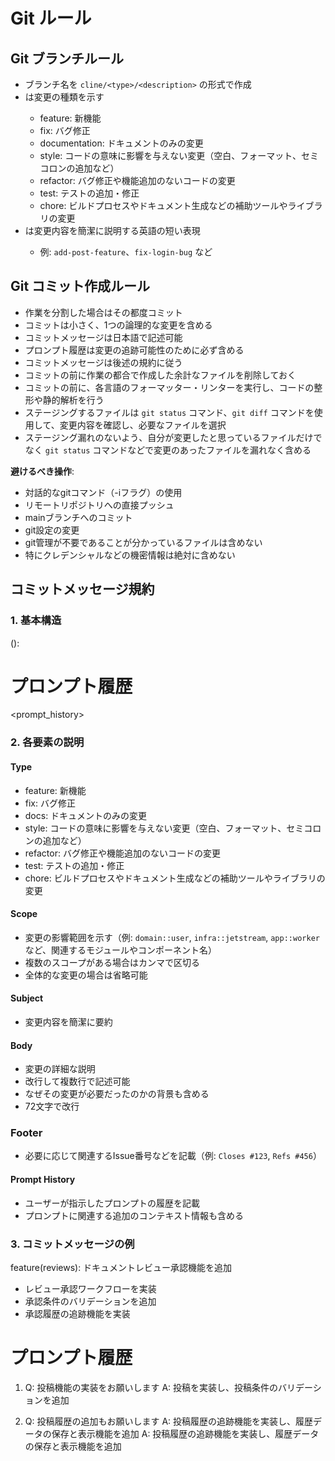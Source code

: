 # Git ルール

## Git ブランチルール

- ブランチ名を `cline/<type>/<description>` の形式で作成
- <type> は変更の種類を示す
  - feature: 新機能
  - fix: バグ修正
  - documentation: ドキュメントのみの変更
  - style: コードの意味に影響を与えない変更（空白、フォーマット、セミコロンの追加など）
  - refactor: バグ修正や機能追加のないコードの変更
  - test: テストの追加・修正
  - chore: ビルドプロセスやドキュメント生成などの補助ツールやライブラリの変更
- <description> は変更内容を簡潔に説明する英語の短い表現
  - 例: `add-post-feature`、`fix-login-bug` など


## Git コミット作成ルール

- 作業を分割した場合はその都度コミット
- コミットは小さく、1つの論理的な変更を含める
- コミットメッセージは日本語で記述可能
- プロンプト履歴は変更の追跡可能性のために必ず含める
- コミットメッセージは後述の規約に従う
- コミットの前に作業の都合で作成した余計なファイルを削除しておく
- コミットの前に、各言語のフォーマッター・リンターを実行し、コードの整形や静的解析を行う
- ステージングするファイルは `git status` コマンド、`git diff` コマンドを使用して、変更内容を確認し、必要なファイルを選択
- ステージング漏れのないよう、自分が変更したと思っているファイルだけでなく `git status` コマンドなどで変更のあったファイルを漏れなく含める

**避けるべき操作**:

   - 対話的なgitコマンド（-iフラグ）の使用
   - リモートリポジトリへの直接プッシュ
   - mainブランチへのコミット
   - git設定の変更
   - git管理が不要であることが分かっているファイルは含めない
   - 特にクレデンシャルなどの機密情報は絶対に含めない

## コミットメッセージ規約

### 1. 基本構造


<type>(<scope>): <subject>

<body>

<footer>

# プロンプト履歴
<prompt_history>


### 2. 各要素の説明

#### Type
- feature: 新機能
- fix: バグ修正
- docs: ドキュメントのみの変更
- style: コードの意味に影響を与えない変更（空白、フォーマット、セミコロンの追加など）
- refactor: バグ修正や機能追加のないコードの変更
- test: テストの追加・修正
- chore: ビルドプロセスやドキュメント生成などの補助ツールやライブラリの変更

#### Scope
- 変更の影響範囲を示す（例: `domain::user`, `infra::jetstream`, `app::worker` など、関連するモジュールやコンポーネント名）
- 複数のスコープがある場合はカンマで区切る
- 全体的な変更の場合は省略可能

#### Subject
- 変更内容を簡潔に要約

#### Body
- 変更の詳細な説明
- 改行して複数行で記述可能
- なぜその変更が必要だったのかの背景も含める
- 72文字で改行

### Footer

- 必要に応じて関連するIssue番号などを記載（例: `Closes #123`, `Refs #456`）

#### Prompt History
- ユーザーが指示したプロンプトの履歴を記載
- プロンプトに関連する追加のコンテキスト情報も含める

### 3. コミットメッセージの例

feature(reviews): ドキュメントレビュー承認機能を追加

- レビュー承認ワークフローを実装
- 承認条件のバリデーションを追加
- 承認履歴の追跡機能を実装


# プロンプト履歴
1. Q: 投稿機能の実装をお願いします
   A: 投稿を実装し、投稿条件のバリデーションを追加

2. Q: 投稿履歴の追加もお願いします
   A: 投稿履歴の追跡機能を実装し、履歴データの保存と表示機能を追加
   A: 投稿履歴の追跡機能を実装し、履歴データの保存と表示機能を追加
